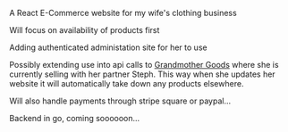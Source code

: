 A React E-Commerce website for my wife's clothing business


Will focus on availability of products first

Adding authenticated administation site for her to use

Possibly extending use into api calls to [Grandmother Goods](https://www.gmother.com/) where she is currently selling with her partner Steph. This way when she updates her website it will automatically take down any products elsewhere. 

Will also handle payments through stripe square or paypal...

Backend in go, coming soooooon...
